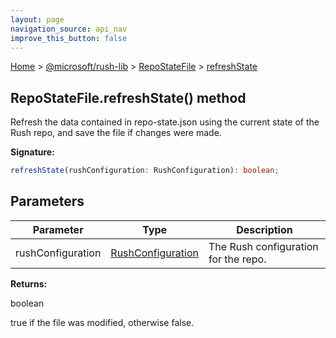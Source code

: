```yaml
---
layout: page
navigation_source: api_nav
improve_this_button: false
---
```



[Home](./index.md) &gt; [@microsoft/rush-lib](./rush-lib.md) &gt; [RepoStateFile](./rush-lib.repostatefile.md) &gt; [refreshState](./rush-lib.repostatefile.refreshstate.md)

## RepoStateFile.refreshState() method

Refresh the data contained in repo-state.json using the current state of the Rush repo, and save the file if changes were made.

<b>Signature:</b>

```typescript
refreshState(rushConfiguration: RushConfiguration): boolean;
```

## Parameters

|  Parameter | Type | Description |
|  --- | --- | --- |
|  rushConfiguration | [RushConfiguration](./rush-lib.rushconfiguration.md) | The Rush configuration for the repo. |

<b>Returns:</b>

boolean

true if the file was modified, otherwise false.
